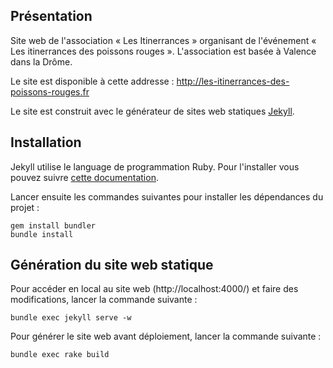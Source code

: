 ## Présentation

Site web de l'association « Les Itinerrances » organisant de l'événement « Les itinerrances des poissons rouges ». L'association est basée à Valence dans la Drôme.

Le site est disponible à cette addresse : http://les-itinerrances-des-poissons-rouges.fr

Le site est construit avec le générateur de sites web statiques [Jekyll](https://jekyllrb.com/).

## Installation

Jekyll utilise le language de programmation Ruby. Pour l'installer vous pouvez suivre [cette documentation](https://www.ruby-lang.org/fr/documentation/installation/).

Lancer ensuite les commandes suivantes pour installer les dépendances du projet :

    gem install bundler
    bundle install

## Génération du site web statique

Pour accéder en local au site web (http://localhost:4000/) et faire des modifications, lancer la commande suivante :

    bundle exec jekyll serve -w

Pour générer le site web avant déploiement, lancer la commande suivante :

    bundle exec rake build
